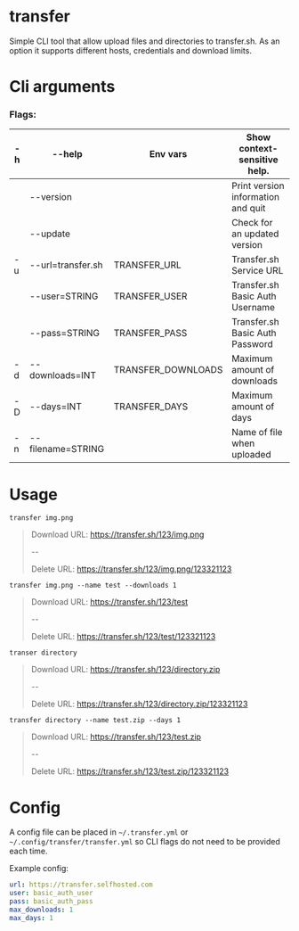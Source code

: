 # transfer

Simple CLI tool that allow upload files and directories to transfer.sh. As an option it supports different hosts, credentials and download limits.

# Cli arguments

### Flags:
  -h      | --help            | Env vars            | Show context-sensitive help.       
----------|-------------------|---------------------|----------------------------------
  &nbsp;  | --version         | &nbsp;              | Print version information and quit 
  &nbsp;  | --update          | &nbsp;              | Check for an updated version       
  -u      | --url=transfer.sh | TRANSFER_URL        | Transfer.sh Service URL            
  &nbsp;  | --user=STRING     | TRANSFER_USER       | Transfer.sh Basic Auth Username    
  &nbsp;  | --pass=STRING     | TRANSFER_PASS       | Transfer.sh Basic Auth Password    
  -d      | --downloads=INT   | TRANSFER_DOWNLOADS  | Maximum amount of downloads        
  -D      | --days=INT        | TRANSFER_DAYS       | Maximum amount of days             
  -n      | --filename=STRING | &nbsp;              | Name of file when uploaded         
     

# Usage

`transfer img.png`

>Download URL: https://transfer.sh/123/img.png
>
>--
>
>Delete URL: https://transfer.sh/123/img.png/123321123

`transfer img.png --name test --downloads 1`

>Download URL: https://transfer.sh/123/test
>
>--
>
>Delete URL: https://transfer.sh/123/test/123321123

`transer directory`

>Download URL: https://transfer.sh/123/directory.zip
>
>--
>
>Delete URL: https://transfer.sh/123/directory.zip/123321123

`transfer directory --name test.zip --days 1`

>Download URL: https://transfer.sh/123/test.zip
>
>--
>
>Delete URL: https://transfer.sh/123/test.zip/123321123

# Config

A config file can be placed in `~/.transfer.yml` or `~/.config/transfer/transfer.yml` so CLI flags do not need to be provided each time.

Example config:

```yaml
url: https://transfer.selfhosted.com
user: basic_auth_user
pass: basic_auth_pass
max_downloads: 1
max_days: 1
```
